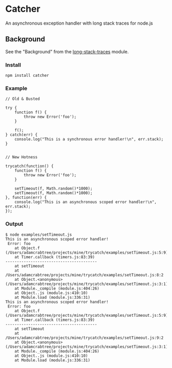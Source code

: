 Catcher
=======

An asynchronous exception handler with long stack traces for node.js

Background
----------

See the "Background" from the [long-stack-traces](https://github.com/tlrobinson/long-stack-traces) module.

### Install

	npm install catcher

### Example

	// Old & Busted
	
	try {
		function f() {
			throw new Error('foo');
		}
		
		f();
	} catch(err) {
		console.log("This is a synchronous error handler!\n", err.stack);
	}
	
	
	// New Hotness
	
	trycatch(function() {
		function f() {
			throw new Error('foo');
		}
		
		setTimeout(f, Math.random()*1000);
		setTimeout(f, Math.random()*1000);
	}, function(err) {
		console.log("This is an asynchronous scoped error handler!\n", err.stack);
	});
	
### Output

	$ node examples/setTimeout.js 
	This is an asynchronous scoped error handler!
	 Error: foo
	    at Object.f (/Users/adamcrabtree/projects/mine/trycatch/examples/setTimeout.js:5:9)
	    at Timer.callback (timers.js:83:39)
	----------------------------------------
	    at setTimeout
	    at /Users/adamcrabtree/projects/mine/trycatch/examples/setTimeout.js:8:2
	    at Object.<anonymous> (/Users/adamcrabtree/projects/mine/trycatch/examples/setTimeout.js:3:1)
	    at Module._compile (module.js:404:26)
	    at Object..js (module.js:410:10)
	    at Module.load (module.js:336:31)
	This is an asynchronous scoped error handler!
	 Error: foo
	    at Object.f (/Users/adamcrabtree/projects/mine/trycatch/examples/setTimeout.js:5:9)
	    at Timer.callback (timers.js:83:39)
	----------------------------------------
	    at setTimeout
	    at /Users/adamcrabtree/projects/mine/trycatch/examples/setTimeout.js:9:2
	    at Object.<anonymous> (/Users/adamcrabtree/projects/mine/trycatch/examples/setTimeout.js:3:1)
	    at Module._compile (module.js:404:26)
	    at Object..js (module.js:410:10)
	    at Module.load (module.js:336:31)
